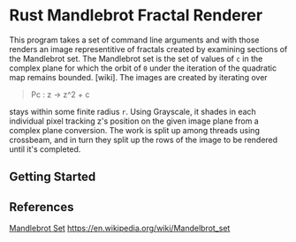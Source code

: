 # Rust Mandlebrot Fractal Renderer

This program takes a set of command line arguments and with those
renders an image representitive of fractals created by examining 
sections of the Mandlebrot set. The Mandlebrot set is the set of
values of `c` in the complex plane for which the orbit of `0` under
the iteration of the quadratic map remains bounded. [wiki]. 
The images are created by iterating over
> Pc : z -> z^2 + c

stays within some finite radius `r`.
Using Grayscale, it shades in each individual pixel
tracking z's position on the given image plane from a complex plane
conversion. The work is split up among threads using crossbeam, and 
in turn they split up the rows of the image to be rendered until it's
completed.


## Getting Started

## References
[Mandlebrot Set](https://en.wikipedia.org/wiki/Mandelbrot_set) https://en.wikipedia.org/wiki/Mandelbrot_set